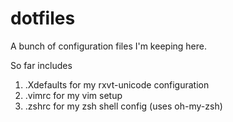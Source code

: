 dotfiles
========

A bunch of configuration files I'm keeping here.

So far includes
1. .Xdefaults for my rxvt-unicode configuration
1. .vimrc for my vim setup
1. .zshrc for my zsh shell config (uses oh-my-zsh)


